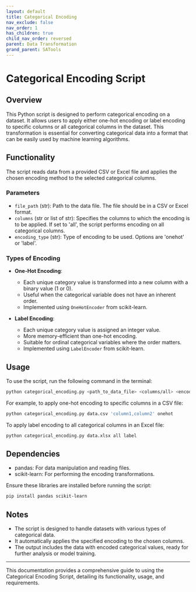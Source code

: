 ```yaml
---
layout: default
title: Categorical Encoding
nav_exclude: false
nav_order: 1
has_children: true
child_nav_order: reversed
parent: Data Transformation
grand_parent: SATools
---
```


# Categorical Encoding Script

## Overview

This Python script is designed to perform categorical encoding on a dataset. It allows users to apply either one-hot encoding or label encoding to specific columns or all categorical columns in the dataset. This transformation is essential for converting categorical data into a format that can be easily used by machine learning algorithms.

## Functionality

The script reads data from a provided CSV or Excel file and applies the chosen encoding method to the selected categorical columns.

### Parameters

- `file_path` (str): Path to the data file. The file should be in a CSV or Excel format.
- `columns` (str or list of str): Specifies the columns to which the encoding is to be applied. If set to 'all', the script performs encoding on all categorical columns.
- `encoding_type` (str): Type of encoding to be used. Options are 'onehot' or 'label'.

### Types of Encoding

- **One-Hot Encoding**: 
  - Each unique category value is transformed into a new column with a binary value (1 or 0).
  - Useful when the categorical variable does not have an inherent order.
  - Implemented using `OneHotEncoder` from scikit-learn.

- **Label Encoding**:
  - Each unique category value is assigned an integer value.
  - More memory-efficient than one-hot encoding.
  - Suitable for ordinal categorical variables where the order matters.
  - Implemented using `LabelEncoder` from scikit-learn.

## Usage

To use the script, run the following command in the terminal:

```bash
python categorical_encoding.py <path_to_data_file> <columns/all> <encoding_type>
```

For example, to apply one-hot encoding to specific columns in a CSV file:

```bash
python categorical_encoding.py data.csv 'column1,column2' onehot
```

To apply label encoding to all categorical columns in an Excel file:

```bash
python categorical_encoding.py data.xlsx all label
```

## Dependencies

- pandas: For data manipulation and reading files.
- scikit-learn: For performing the encoding transformations.

Ensure these libraries are installed before running the script:

```bash
pip install pandas scikit-learn
```

## Notes

- The script is designed to handle datasets with various types of categorical data.
- It automatically applies the specified encoding to the chosen columns.
- The output includes the data with encoded categorical values, ready for further analysis or model training.

---

This documentation provides a comprehensive guide to using the Categorical Encoding Script, detailing its functionality, usage, and requirements.

